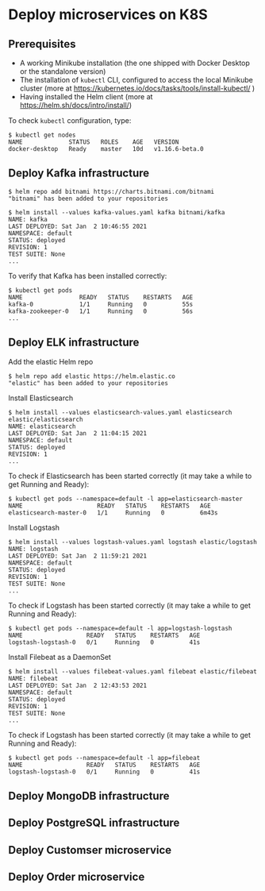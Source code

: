 # Deploy microservices on K8S

## Prerequisites

- A working Minikube installation (the one shipped with Docker Desktop or the standalone version)
- The installation of `kubectl` CLI, configured to access the local Minikube cluster (more at https://kubernetes.io/docs/tasks/tools/install-kubectl/ )
- Having installed the Helm client (more at https://helm.sh/docs/intro/install/)

To check `kubectl` configuration, type:

```console
$ kubectl get nodes
NAME             STATUS   ROLES    AGE   VERSION
docker-desktop   Ready    master   10d   v1.16.6-beta.0
```


## Deploy Kafka infrastructure

```console
$ helm repo add bitnami https://charts.bitnami.com/bitnami
"bitnami" has been added to your repositories
```

```console
$ helm install --values kafka-values.yaml kafka bitnami/kafka 
NAME: kafka
LAST DEPLOYED: Sat Jan  2 10:46:55 2021
NAMESPACE: default
STATUS: deployed
REVISION: 1
TEST SUITE: None
...
```

To verify that Kafka has been installed correctly:

```console
$ kubectl get pods 
NAME                READY   STATUS    RESTARTS   AGE
kafka-0             1/1     Running   0          55s
kafka-zookeeper-0   1/1     Running   0          56s
...
```

## Deploy ELK infrastructure

Add the elastic Helm repo

```console
$ helm repo add elastic https://helm.elastic.co
"elastic" has been added to your repositories
```

Install Elasticsearch

```console
$ helm install --values elasticsearch-values.yaml elasticsearch elastic/elasticsearch
NAME: elasticsearch
LAST DEPLOYED: Sat Jan  2 11:04:15 2021
NAMESPACE: default
STATUS: deployed
REVISION: 1
...
```

To check if Elasticsearch has been started correctly (it may take a while to get Running and Ready):

```console
$ kubectl get pods --namespace=default -l app=elasticsearch-master   
NAME                     READY   STATUS    RESTARTS   AGE
elasticsearch-master-0   1/1     Running   0          6m43s
```

Install Logstash

```console
$ helm install --values logstash-values.yaml logstash elastic/logstash
NAME: logstash
LAST DEPLOYED: Sat Jan  2 11:59:21 2021
NAMESPACE: default
STATUS: deployed
REVISION: 1
TEST SUITE: None
...
```

To check if Logstash has been started correctly (it may take a while to get Running and Ready):

```console
$ kubectl get pods --namespace=default -l app=logstash-logstash
NAME                  READY   STATUS    RESTARTS   AGE
logstash-logstash-0   0/1     Running   0          41s
```

Install Filebeat as a DaemonSet

```console
$ helm install --values filebeat-values.yaml filebeat elastic/filebeat
NAME: filebeat
LAST DEPLOYED: Sat Jan  2 12:43:53 2021
NAMESPACE: default
STATUS: deployed
REVISION: 1
TEST SUITE: None
...
```

To check if Logstash has been started correctly (it may take a while to get Running and Ready):

```console
$ kubectl get pods --namespace=default -l app=filebeat
NAME                  READY   STATUS    RESTARTS   AGE
logstash-logstash-0   0/1     Running   0          41s
```


## Deploy MongoDB infrastructure

## Deploy PostgreSQL infrastructure

## Deploy Customser microservice

## Deploy Order microservice